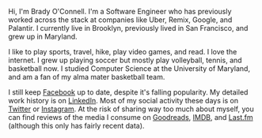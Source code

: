 Hi, I'm Brady O'Connell. I'm a Software Engineer who has previously worked across the stack at companies like Uber, Remix, Google, and Palantir. I currently live in Brooklyn, previously lived in San Francisco, and grew up in Maryland.

I like to play sports, travel, hike, play video games, and read. I love the internet. I grew up playing soccer but mostly play volleyball, tennis, and basketball now. I studied Computer Science at the University of Maryland, and am a fan of my alma mater basketball team.

I still keep [Facebook](https://www.facebook.com/brady.oconnell) up to date, despite it's falling popularity. My detailed work history is on [LinkedIn](https://www.linkedin.com/in/bradyoconnell). Most of my social activity these days is on [Twitter](https://twitter.com/brady_oconnell) or [Instagram](https://www.instagram.com/brady_oconnell). At the risk of sharing way too much about myself, you can find reviews of the media I consume on [Goodreads](https://www.goodreads.com/user/show/38768994-brady), [IMDB](https://www.imdb.com/user/ur55516401), and [Last.fm](https://www.last.fm/user/bradyoactive) (although this only has fairly recent data).
